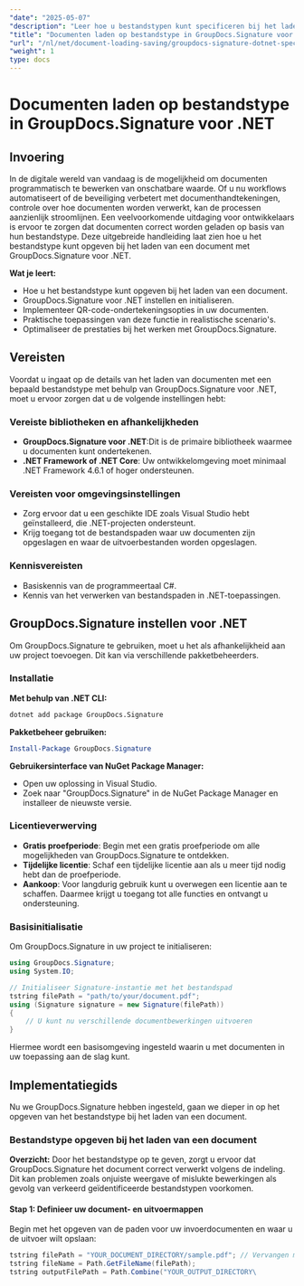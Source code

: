 ```yaml
---
"date": "2025-05-07"
"description": "Leer hoe u bestandstypen kunt specificeren bij het laden van documenten met GroupDocs.Signature voor .NET. Stroomlijn uw documentverwerking met onze stapsgewijze handleiding."
"title": "Documenten laden op bestandstype in GroupDocs.Signature voor .NET&#58; een uitgebreide handleiding"
"url": "/nl/net/document-loading-saving/groupdocs-signature-dotnet-specify-file-type-loading/"
"weight": 1
type: docs
---
```

# Documenten laden op bestandstype in GroupDocs.Signature voor .NET

## Invoering

In de digitale wereld van vandaag is de mogelijkheid om documenten programmatisch te bewerken van onschatbare waarde. Of u nu workflows automatiseert of de beveiliging verbetert met documenthandtekeningen, controle over hoe documenten worden verwerkt, kan de processen aanzienlijk stroomlijnen. Een veelvoorkomende uitdaging voor ontwikkelaars is ervoor te zorgen dat documenten correct worden geladen op basis van hun bestandstype. Deze uitgebreide handleiding laat zien hoe u het bestandstype kunt opgeven bij het laden van een document met GroupDocs.Signature voor .NET.

**Wat je leert:**
- Hoe u het bestandstype kunt opgeven bij het laden van een document.
- GroupDocs.Signature voor .NET instellen en initialiseren.
- Implementeer QR-code-ondertekeningsopties in uw documenten.
- Praktische toepassingen van deze functie in realistische scenario's.
- Optimaliseer de prestaties bij het werken met GroupDocs.Signature.

## Vereisten

Voordat u ingaat op de details van het laden van documenten met een bepaald bestandstype met behulp van GroupDocs.Signature voor .NET, moet u ervoor zorgen dat u de volgende instellingen hebt:

### Vereiste bibliotheken en afhankelijkheden
- **GroupDocs.Signature voor .NET**:Dit is de primaire bibliotheek waarmee u documenten kunt ondertekenen.
- **.NET Framework of .NET Core**: Uw ontwikkelomgeving moet minimaal .NET Framework 4.6.1 of hoger ondersteunen.

### Vereisten voor omgevingsinstellingen
- Zorg ervoor dat u een geschikte IDE zoals Visual Studio hebt geïnstalleerd, die .NET-projecten ondersteunt.
- Krijg toegang tot de bestandspaden waar uw documenten zijn opgeslagen en waar de uitvoerbestanden worden opgeslagen.

### Kennisvereisten
- Basiskennis van de programmeertaal C#.
- Kennis van het verwerken van bestandspaden in .NET-toepassingen.
  
## GroupDocs.Signature instellen voor .NET

Om GroupDocs.Signature te gebruiken, moet u het als afhankelijkheid aan uw project toevoegen. Dit kan via verschillende pakketbeheerders.

### Installatie

**Met behulp van .NET CLI:**
```bash
dotnet add package GroupDocs.Signature
```

**Pakketbeheer gebruiken:**
```powershell
Install-Package GroupDocs.Signature
```

**Gebruikersinterface van NuGet Package Manager:**
- Open uw oplossing in Visual Studio.
- Zoek naar "GroupDocs.Signature" in de NuGet Package Manager en installeer de nieuwste versie.

### Licentieverwerving

- **Gratis proefperiode**: Begin met een gratis proefperiode om alle mogelijkheden van GroupDocs.Signature te ontdekken.
- **Tijdelijke licentie**: Schaf een tijdelijke licentie aan als u meer tijd nodig hebt dan de proefperiode.
- **Aankoop**: Voor langdurig gebruik kunt u overwegen een licentie aan te schaffen. Daarmee krijgt u toegang tot alle functies en ontvangt u ondersteuning.

### Basisinitialisatie

Om GroupDocs.Signature in uw project te initialiseren:
```csharp
using GroupDocs.Signature;
using System.IO;

// Initialiseer Signature-instantie met het bestandspad
tstring filePath = "path/to/your/document.pdf";
using (Signature signature = new Signature(filePath))
{
    // U kunt nu verschillende documentbewerkingen uitvoeren
}
```

Hiermee wordt een basisomgeving ingesteld waarin u met documenten in uw toepassing aan de slag kunt.

## Implementatiegids

Nu we GroupDocs.Signature hebben ingesteld, gaan we dieper in op het opgeven van het bestandstype bij het laden van een document.

### Bestandstype opgeven bij het laden van een document

**Overzicht:**
Door het bestandstype op te geven, zorgt u ervoor dat GroupDocs.Signature het document correct verwerkt volgens de indeling. Dit kan problemen zoals onjuiste weergave of mislukte bewerkingen als gevolg van verkeerd geïdentificeerde bestandstypen voorkomen.

#### Stap 1: Definieer uw document- en uitvoermappen

Begin met het opgeven van de paden voor uw invoerdocumenten en waar u de uitvoer wilt opslaan:
```csharp
tstring filePath = "YOUR_DOCUMENT_DIRECTORY/sample.pdf"; // Vervangen met het werkelijke pad
tstring fileName = Path.GetFileName(filePath);
tstring outputFilePath = Path.Combine("YOUR_OUTPUT_DIRECTORY\